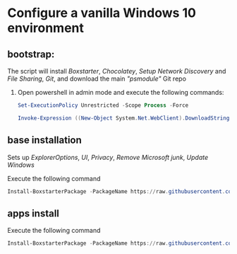 # Configure a vanilla Windows 10 environment

## bootstrap:
The script will install _Boxstarter_, _Chocolatey_, _Setup Network Discovery_ and _File Sharing_, _Git_, and download the main _"psmodule"_ Git repo
1. Open powershell in admin mode and execute the following commands:
   ```powershell
   Set-ExecutionPolicy Unrestricted -Scope Process -Force

   Invoke-Expression ((New-Object System.Net.WebClient).DownloadString('https://raw.githubusercontent.com/aamitabhinfra/psmodules/master/scripts/windows10-infra/bootstrap.ps1'))
   ```

## base installation
Sets up _ExplorerOptions_, _UI_, _Privacy_, _Remove Microsoft junk_, _Update Windows_
   
   Execute the following command
   ```powershell
   Install-BoxstarterPackage -PackageName https://raw.githubusercontent.com/aamitabhinfra/psmodules/master/scripts/windows10-infra/recipes/Install-Base.txt
   ```

## apps install
Execute the following command
   ```powershell
   Install-BoxstarterPackage -PackageName https://raw.githubusercontent.com/aamitabhinfra/psmodules/master/scripts/windows10-infra/recipes/Install-Apps.txt
   ```
